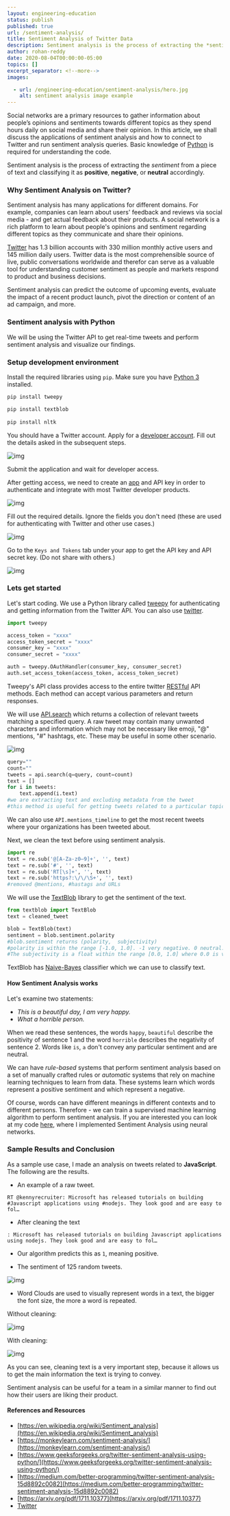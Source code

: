 ```yaml
---
layout: engineering-education
status: publish
published: true
url: /sentiment-analysis/
title: Sentiment Analysis of Twitter Data
description: Sentiment analysis is the process of extracting the *sentiment* from a piece of text and to classify it as positive, negative or neutral accordingly.
author: rohan-reddy
date: 2020-08-04T00:00:00-05:00
topics: []
excerpt_separator: <!--more-->
images:

  - url: /engineering-education/sentiment-analysis/hero.jpg
    alt: sentiment analysis image example
---
```

Social networks are a primary resources to gather information about people’s opinions and sentiments towards different topics as they spend hours daily on social media and share their opinion. In this article, we shall discuss the applications of sentiment analysis and how to connect to Twitter and run sentiment analysis queries. Basic knowledge of [Python](https://www.python.org/about/gettingstarted/) is required for understanding the code.
<!--more-->

Sentiment analysis is the process of extracting the *sentiment* from a piece of text and classifying it as **positive**, **negative**, or **neutral** accordingly.

### Why Sentiment Analysis on Twitter?
Sentiment analysis has many applications for different domains. For example, companies can learn about users' feedback and reviews via social media - and get actual feedback about their products. A social network is a rich platform to learn about people's opinions and sentiment regarding different topics as they communicate and share their opinions.

[Twitter](https://twitter.com/) has 1.3 billion accounts with 330 million monthly active users and 145 million daily users. Twitter data is the most comprehensible source of live, public conversations worldwide and therefor can serve as a valuable tool for understanding customer sentiment as people and markets respond to product and business decisions.

Sentiment analysis can predict the outcome of upcoming events, evaluate the impact of a recent product launch, pivot the direction or content of an ad campaign, and more.  

### Sentiment analysis with Python

We will be using the Twitter API to get real-time tweets and perform sentiment analysis and visualize our findings.

### Setup development environment
Install the required libraries using `pip`. Make sure you have [Python 3](https://www.python.org/downloads/) installed.

```bash
pip install tweepy

pip install textblob
 
pip install nltk
 ```
 
 
You should have a Twitter account. Apply for a [developer account](https://developer.twitter.com/en/apply-for-access). Fill out the details asked in the subsequent steps.

![img](/engineering-education/sentiment-analysis/apply.png)

Submit the application and wait for developer access.

After getting access, we need to create an [app](https://developer.twitter.com/en/apps/) and API key in order to authenticate and integrate with most Twitter developer products.

![img](/engineering-education/sentiment-analysis/create1.png)

Fill out the required details. Ignore the fields you don't need (these are used for authenticating with Twitter and other use cases.)

![img](/engineering-education/sentiment-analysis/form.png)

Go to the `Keys and Tokens` tab under your app to get the API key and API secret key. (Do not share with others.)

![img](/engineering-education/sentiment-analysis/tokens.png)

### Lets get started
Let's start coding. We use a Python library called [tweepy](https://tweepy.org) for authenticating and getting information from the Twitter API. You can also use [twitter](https://pypi.org/project/twitter/).

```python
import tweepy

access_token = "xxxx"
access_token_secret = "xxxx"
consumer_key = "xxxx"
consumer_secret = "xxxx"

auth = tweepy.OAuthHandler(consumer_key, consumer_secret)
auth.set_access_token(access_token, access_token_secret)
```
Tweepy's API class provides access to the entire twitter [RESTful](https://www.tutorialspoint.com/restful/restful_introduction.htm) API methods. Each method can accept various parameters and return responses.

We will use [API.search](http://docs.tweepy.org/en/latest/api.html) which returns a collection of relevant tweets matching a specified query. A raw tweet may contain many unwanted characters and information which may not be necessary like emoji, "@" mentions, "#" hashtags, etc. These may be useful in some other scenario.

![img](/engineering-education/sentiment-analysis/search.png)

```python
query=""
count=""
tweets = api.search(q=query, count=count)
text = []
for i in tweets:
	text.append(i.text)
#we are extracting text and excluding metadata from the tweet
#this method is useful for getting tweets related to a particular topic
```
We can also use `API.mentions_timeline` to get the most recent tweets where your organizations has been tweeted about.

Next, we clean the text before using sentiment analysis.

```python
import re
text = re.sub('@[A-Za-z0–9]+', '', text)
text = re.sub('#', '', text)
text = re.sub('RT[\s]+', '', text)
text = re.sub('https?:\/\/\S+', '', text)
#removed @mentions, #hastags and URLs
```
We will use the [TextBlob](https://textblob.readthedocs.io/en/dev/quickstart.html?highlight=sentiment#sentiment-analysis) library to get the sentiment of the text.

```python
from textblob import TextBlob
text = cleaned_tweet

blob = TextBlob(text)
sentiment = blob.sentiment.polarity
#blob.sentiment returns (polarity,  subjectivity)
#polarity is within the range [-1.0, 1.0]. -1 very negative. 0 neutral. 1 very positive
#The subjectivity is a float within the range [0.0, 1.0] where 0.0 is very objective and 1.0 is very subjective.
```
TextBlob has [Naive-Bayes](https://en.wikipedia.org/wiki/Naive_Bayes_classifier) classifier which we can use to classify text.

#### How Sentiment Analysis works
Let's examine two statements:
- *This is a beautiful day, I am very happy.*
- *What a horrible person.*

When we read these sentences, the words `happy`, `beautiful` describe the positivity of sentence 1 and the word `horrible` describes the negativity of sentence 2. Words like `is`, `a` don't convey any particular sentiment and are neutral.

We can have *rule-based* systems that perform sentiment analysis based on a set of manually crafted rules or *automatic* systems that rely on machine learning techniques to learn from data. These systems learn which words represent a positive sentiment and which represent a negative.

Of course, words can have different meanings in different contexts and to different persons. Therefore - we can train a supervised machine learning algorithm to perform sentiment analysis. If you are interested you can look at my code [here](https://github.com/rohanreddych/stuff), where I implemented Sentiment Analysis using neural networks.

### Sample Results and Conclusion
As a sample use case, I made an analysis on tweets related to **JavaScript**. The following are the results.

* An example of a raw tweet.

`RT @kennyrecruiter: Microsoft has released tutorials on building #Javascript applications using #nodejs. They look good and are easy to fol…`

* After cleaning the text

`: Microsoft has released tutorials on building Javascript applications using nodejs. They look good and are easy to fol…`

* Our algorithm predicts this as `1`, meaning positive.

* The sentiment of 125 random tweets.

![img](/engineering-education/sentiment-analysis/bar.png)

* Word Clouds are used to visually represent words in a text, the bigger the font size, the more a word is repeated.

Without cleaning:

![img](/engineering-education/sentiment-analysis/dirty-word.png)

With cleaning:

![img](/engineering-education/sentiment-analysis/clean-word.png)

As you can see, cleaning text is a very important step, because it allows us to get the main information the text is trying to convey.

Sentiment analysis can be useful for a team in a similar manner to find out how their users are liking their product.

#### References and Resources
* [https://en.wikipedia.org/wiki/Sentiment_analysis](https://en.wikipedia.org/wiki/Sentiment_analysis)
* [https://monkeylearn.com/sentiment-analysis/](https://monkeylearn.com/sentiment-analysis/)
* [https://www.geeksforgeeks.org/twitter-sentiment-analysis-using-python/](https://www.geeksforgeeks.org/twitter-sentiment-analysis-using-python/)
* [https://medium.com/better-programming/twitter-sentiment-analysis-15d8892c0082](https://medium.com/better-programming/twitter-sentiment-analysis-15d8892c0082)
* [https://arxiv.org/pdf/1711.10377](https://arxiv.org/pdf/1711.10377)
* [Twitter](https://developer.twitter.com/en/use-cases/analyze)
